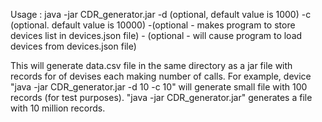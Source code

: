 Usage : java -jar CDR_generator.jar -d <devise number> (optional, default value is 1000)  -c <calls per device> (optional. default value is 10000) -<export>(optional - makes program to store devices list in devices.json file) -<import> (optional - will cause program to load devices from devices.json file)

This will generate data.csv file in the same directory as a jar file with records for <device number> of devises each making <calls per device> number of calls.
For example, device "java -jar CDR_generator.jar -d 10 -c 10" will generate small file with 100 records (for test purposes). "java -jar CDR_generator.jar" generates a file with 10 million records.
